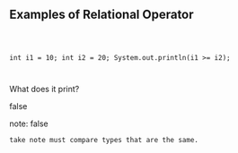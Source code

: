 ## Examples of Relational Operator


<code>

int i1 = 10;
int i2 = 20;
System.out.println(i1 >= i2);

</code>

<p class="fragment roll-in">What does it print?</p>
<p class="fragment roll-in">false</p>

note:
    false

    take note must compare types that are the same.
